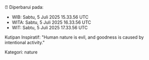⏰ Diperbarui pada:
- WIB: Sabtu, 5 Juli 2025 15.33.56 UTC
- WITA: Sabtu, 5 Juli 2025 16.33.56 UTC
- WIT: Sabtu, 5 Juli 2025 17.33.56 UTC

Kutipan Inspiratif:
"Human nature is evil, and goodness is caused by intentional activity."


Kategori: nature

